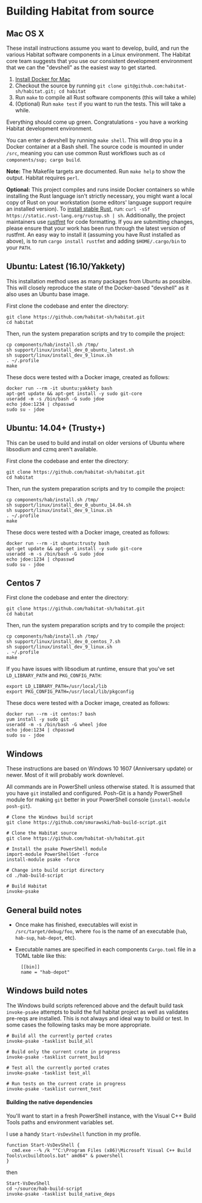 # Building Habitat from source

## Mac OS X

These install instructions assume you want to develop, build, and run the
various Habitat software components in a Linux environment. The Habitat core
team suggests that you use our consistent development environment that we can
the "devshell" as the easiest way to get started.

1. [Install Docker for Mac](https://www.docker.com/products/docker)
1. Checkout the source by running `git clone git@github.com:habitat-sh/habitat.git; cd habitat`
1. Run `make` to compile all Rust software components (this will take a while)
1. (Optional) Run `make test` if you want to run the tests. This will take a while.

Everything should come up green. Congratulations - you have a working Habitat
development environment.

You can enter a devshell by running `make shell`. This will drop you in a
Docker container at a Bash shell. The source code is mounted in under `/src`,
meaning you can use common Rust workflows such as `cd components/sup; cargo
build`.

**Note:** The Makefile targets are documented. Run `make help` to show the
output. Habitat requires `perl`.

**Optional:** This project compiles and runs inside Docker containers so while
installing the Rust language isn't strictly necessary, you might want a local
copy of Rust on your workstation (some editors' language support require an
installed version). To [install stable
Rust](https://www.rust-lang.org/install.html), run: `curl -sSf
https://static.rust-lang.org/rustup.sh | sh`. Additionally, the project
maintainers use [rustfmt](https://github.com/rust-lang-nursery/rustfmt) for
code formatting. If you are submitting changes, please ensure that your work
has been run through the latest version of rustfmt. An easy way to install it
(assuming you have Rust installed as above), is to run `cargo install rustfmt`
and adding `$HOME/.cargo/bin` to your `PATH`.


## Ubuntu: Latest (16.10/Yakkety)

This installation method uses as many packages from Ubuntu as possible. This
will closely reproduce the state of the Docker-based "devshell" as it also uses
an Ubuntu base image.

First clone the codebase and enter the directory:

```
git clone https://github.com/habitat-sh/habitat.git
cd habitat
```

Then, run the system preparation scripts and try to compile the project:

```
cp components/hab/install.sh /tmp/
sh support/linux/install_dev_0_ubuntu_latest.sh
sh support/linux/install_dev_9_linux.sh
. ~/.profile
make
```

These docs were tested with a Docker image, created as follows:

```
docker run --rm -it ubuntu:yakkety bash
apt-get update && apt-get install -y sudo git-core
useradd -m -s /bin/bash -G sudo jdoe
echo jdoe:1234 | chpasswd
sudo su - jdoe
```


## Ubuntu: 14.04+ (Trusty+)

This can be used to build and install on older versions of Ubuntu where
libsodium and czmq aren't available.

First clone the codebase and enter the directory:

```
git clone https://github.com/habitat-sh/habitat.git
cd habitat
```

Then, run the system preparation scripts and try to compile the project:

```
cp components/hab/install.sh /tmp/
sh support/linux/install_dev_0_ubuntu_14.04.sh
sh support/linux/install_dev_9_linux.sh
. ~/.profile
make
```

These docs were tested with a Docker image, created as follows:

```
docker run --rm -it ubuntu:trusty bash
apt-get update && apt-get install -y sudo git-core
useradd -m -s /bin/bash -G sudo jdoe
echo jdoe:1234 | chpasswd
sudo su - jdoe
```


## Centos 7

First clone the codebase and enter the directory:

```
git clone https://github.com/habitat-sh/habitat.git
cd habitat
```

Then, run the system preparation scripts and try to compile the project:

```
cp components/hab/install.sh /tmp/
sh support/linux/install_dev_0_centos_7.sh
sh support/linux/install_dev_9_linux.sh
. ~/.profile
make
```

If you have issues with libsodium at runtime, ensure that you've set
`LD_LIBRARY_PATH` and `PKG_CONFIG_PATH`:

    export LD_LIBRARY_PATH=/usr/local/lib
    export PKG_CONFIG_PATH=/usr/local/lib/pkgconfig

These docs were tested with a Docker image, created as follows:

```
docker run --rm -it centos:7 bash
yum install -y sudo git
useradd -m -s /bin/bash -G wheel jdoe
echo jdoe:1234 | chpasswd
sudo su - jdoe
```


## Windows

These instructions are based on Windows 10 1607 (Anniversary update) or newer.
Most of it will probably work downlevel.

All commands are in PowerShell unless otherwise stated.  It is assumed that you
have `git` installed and configured.  Posh-Git is a handy PowerShell module for
making `git` better in your PowerShell console (`install-module posh-git`).

```
# Clone the Windows build script
git clone https://github.com/smurawski/hab-build-script.git

# Clone the Habitat source
git clone https://github.com/habitat-sh/habitat.git

# Install the psake PowerShell module
import-module PowerShellGet -force
install-module psake -force

# Change into build script directory
cd ./hab-build-script

# Build Habitat
invoke-psake
```


## General build notes

- Once make has finished, executables will exist in `/src/target/debug/foo`,
  where `foo` is the name of an executable (`hab`, `hab-sup`, `hab-depot`,
  etc).
- Executable names are specified in each components `Cargo.toml` file in a TOML
  table like this:

		[[bin]]
		name = "hab-depot"


## Windows build notes

The Windows build scripts referenced above and the default build task
`invoke-psake` attempts to build the full habitat project as well as validates
pre-reqs are installed. This is not always and ideal way to build or test. In
some cases the following tasks may be more appropriate.

```
# Build all the currently ported crates
invoke-psake -tasklist build_all

# Build only the current crate in progress
invoke-psake -tasklist current_build

# Test all the currently ported crates
invoke-psake -tasklist test_all

# Run tests on the current crate in progress
invoke-psake -tasklist current_test
```


#### Building the native dependencies

You'll want to start in a fresh PowerShell instance, with the Visual C++ Build
Tools paths and environment variables set.

I use a handy `Start-VsDevShell` function in my profile.

```
function Start-VsDevShell {
  cmd.exe --% /k ""C:\Program Files (x86)\Microsoft Visual C++ Build Tools\vcbuildtools.bat" amd64" & powershell
}
```

then

```
Start-VsDevShell
cd ~/source/hab-build-script
invoke-psake -tasklist build_native_deps
```
